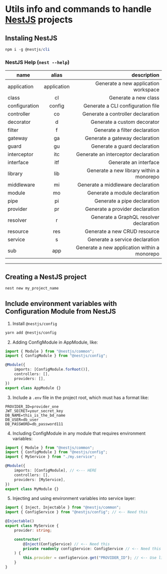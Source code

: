 # Utils info and commands to handle [NestJS](https://docs.nestjs.com/) projects

## Instaling NestJS

```PowerShell
npm i -g @nestjs/cli
```

### NestJS Help (`nest --help`)

| name          |    alias    |                                  description |
| ------------- | :---------: | -------------------------------------------: |
| application   | application |         Generate a new application workspace |
| class         |     cl      |                         Generate a new class |
| configuration |   config    |            Generate a CLI configuration file |
| controller    |     co      |            Generate a controller declaration |
| decorator     |      d      |                  Generate a custom decorator |
| filter        |      f      |                Generate a filter declaration |
| gateway       |     ga      |               Generate a gateway declaration |
| guard         |     gu      |                 Generate a guard declaration |
| interceptor   |     itc     |          Generate an interceptor declaration |
| interface     |     itf     |                        Generate an interface |
| library       |     lib     |     Generate a new library within a monorepo |
| middleware    |     mi      |            Generate a middleware declaration |
| module        |     mo      |                Generate a module declaration |
| pipe          |     pi      |                  Generate a pipe declaration |
| provider      |     pr      |              Generate a provider declaration |
| resolver      |      r      |      Generate a GraphQL resolver declaration |
| resource      |     res     |                 Generate a new CRUD resource |
| service       |      s      |               Generate a service declaration |
| sub           |     app     | Generate a new application within a monorepo |

---

## Creating a NestJS project

```bash
nest new my_project_name
```

## Include environment variables with **Configuration Module** from NestJS

1. Install `@nestjs/config`

```bash
yarn add @nestjs/config
```

2. Adding ConfigModule in AppModule, like:

```ts
import { Module } from "@nestjs/common";
import { ConfigModule } from "@nestjs/config";

@Module({
    imports: [ConfigModule.forRoot()],
    controllers: [],
    providers: [],
})
export class AppModule {}
```

3. Include a `.env` file in the project root, which must has a format like:

```env
PROVIDER_ID=provider_one
JWT_SECRET=your_secret_key
DB_NAME=this_is_the_bd_name
DB_USER=db_user
DB_PASSWORD=db_password111
```

4. Including ConfigModule in any module that requires environment variables:

```ts
import { Module } from "@nestjs/common";
import { ConfigModule } from "@nestjs/config";
import { MyService } from "./my.service";

@Module({
    imports: [ConfigModule], // <--- HERE
    controllers: [],
    providers: [MyService],
})
export class MyModule {}
```

5. Injecting and using environment variables into service layer:

```ts
import { Inject, Injectable } from "@nestjs/common";
import { ConfigService } from "@nestjs/config"; // <-- Need this

@Injectable()
export class MyService {
    provider: string;

    constructor(
        @Inject(ConfigService) // <-- Need this
        private readonly configService: ConfigService // <-- Need this
    ) {
        this.provider = configService.get("PROVIDER_ID"); // <-- Use like this
    }
}
```

